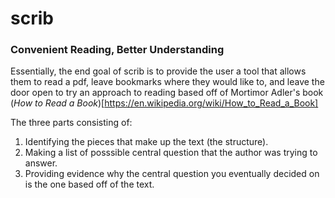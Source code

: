 # scrib

### Convenient Reading, Better Understanding

Essentially, the end goal of scrib is to provide the user a tool that allows them to read a pdf, leave bookmarks where they would like to, and leave the door open to try an approach to reading based off of Mortimor Adler's book (_How to Read a Book_)[https://en.wikipedia.org/wiki/How_to_Read_a_Book]

The three parts consisting of:

1. Identifying the pieces that make up the text (the structure).
2. Making a list of posssible central question that the author was trying to answer.
3. Providing evidence why the central question you eventually decided on is the one based off of the text. 
